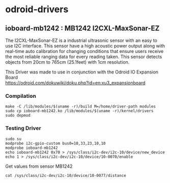 # odroid-drivers

## ioboard-mb1242 : MB1242 I2CXL-MaxSonar-EZ
The I2CXL-MaxSonar-EZ is a industrial ultrasonic sensor with an easy to use I2C interface. This sensor have a high acoustic power output along with real-time auto calibration for changing conditions that ensure users receive the most reliable ranging data for every reading taken.
This sensor detects objects from 20cm to 765cm (25.1feet) with 1cm resolution.

This Driver was made to use in conjunction with the Odroid IO Expansion Board   
https://odroid.com/dokuwiki/doku.php?id=en:xu3_expansionboard

### Compilation
```
make -C /lib/modules/$(uname -r)/build M=/home/driver-path modules
sudo cp ioboard-mb1242.ko /lib/modules/$(uname -r)/kernel/drivers
sudo depmod
```

### Testing Driver
```
sudo su
modprobe i2c-gpio-custom bus0=10,33,23,10,10
modprobe ioboard-mb1242
echo ioboard-mb1242 0x70 > /sys/class/i2c-dev/i2c-10/device/new_device
echo 1 > /sys/class/i2c-dev/i2c-10/device/10-0070/enable
```

Get values from sensor MB1242
```
cat /sys/class/i2c-dev/i2c-10/device/10-0077/distance
```
